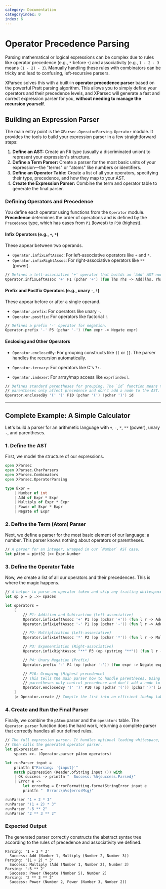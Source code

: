 ```yaml
---
category: Documentation
categoryindex: 0
index: 6
---
```


# Operator Precedence Parsing

Parsing mathematical or logical expressions can be complex due to rules like operator precedence (e.g., `*` before `+`) and associativity (e.g., `1 - 2 - 3` means `(1 - 2) - 3`). Manually handling these rules with combinators can be tricky and lead to confusing, left-recursive parsers.

XParsec solves this with a built-in **operator precedence parser** based on the powerful Pratt parsing algorithm. This allows you to simply define your operators and their precedence levels, and XParsec will generate a fast and correct expression parser for you, **without needing to manage the recursion yourself**.

## Building an Expression Parser

The main entry point is the `XParsec.OperatorParsing.Operator` module. It provides the tools to build your expression parser in a few straightforward steps:

1. **Define an AST:** Create an F# type (usually a discriminated union) to represent your expression's structure.
2. **Define a Term Parser:** Create a parser for the most basic units of your expression—the "terms" or "atoms" like numbers or identifiers.
3. **Define an Operator Table:** Create a list of all your operators, specifying their type, precedence, and how they map to your AST.
4. **Create the Expression Parser:** Combine the term and operator table to generate the final parser.

### Defining Operators and Precedence

You define each operator using functions from the `Operator` module. **Precedence** determines the order of operations and is defined by the `Precedence` type, which has cases from `P1` (lowest) to `P30` (highest).

#### Infix Operators (e.g., `+`, `*`)

These appear between two operands.

* `Operator.infixLeftAssoc`: For left-associative operators like `+` and `*`.
* `Operator.infixRightAssoc`: For right-associative operators like `**` (power).

```fsharp
// Defines a left-associative '+' operator that builds an `Add` AST node.
Operator.infixLeftAssoc '+' P1 (pchar '+') (fun lhs rhs -> Add(lhs, rhs))
```

#### Prefix and Postfix Operators (e.g., unary `-`, `!`)

These appear before or after a single operand.

* `Operator.prefix`: For operators like unary `-`.
* `Operator.postfix`: For operators like factorial `!`.

```fsharp
// Defines a prefix '-' operator for negation.
Operator.prefix '-' P5 (pchar '-') (fun expr -> Negate expr)
```

#### Enclosing and Other Operators

* `Operator.enclosedBy`: For grouping constructs like `()` or `[]`. The parser handles the recursion automatically.

* `Operator.ternary`: For operators like C's `?:`.
* `Operator.indexer`: For array/map access like `expr[index]`.

```fsharp
// Defines standard parentheses for grouping. The `id` function means the
// parentheses only affect precedence and don't add a node to the AST.
Operator.enclosedBy '(' ')' P10 (pchar '(') (pchar ')') id
```

---

## Complete Example: A Simple Calculator

Let's build a parser for an arithmetic language with `+`, `-`, `*`, `**` (power), unary `-`, and parentheses.

### 1. Define the AST

First, we model the structure of our expressions.

```fsharp
open XParsec
open XParsec.CharParsers
open XParsec.Combinators
open XParsec.OperatorParsing

type Expr =
    | Number of int
    | Add of Expr * Expr
    | Multiply of Expr * Expr
    | Power of Expr * Expr
    | Negate of Expr
```

### 2. Define the Term (Atom) Parser

Next, we define a parser for the most basic element of our language: a number. This parser knows nothing about operators or parentheses.

```fsharp
// A parser for an integer, wrapped in our `Number` AST case.
let pAtom = pint32 |>> Expr.Number
```

### 3. Define the Operator Table

Now, we create a list of all our operators and their precedences. This is where the magic happens.

```fsharp
// A helper to parse an operator token and skip any trailing whitespace.
let op p = p .>> spaces

let operators =
    [
        // P1: Addition and Subtraction (Left-associative)
        Operator.infixLeftAssoc '+' P1 (op (pchar '+')) (fun l r -> Add(l, r))
        Operator.infixLeftAssoc '-' P1 (op (pchar '-')) (fun l r -> Add(l, Negate r)) // Subtraction as adding a negation

        // P2: Multiplication (Left-associative)
        Operator.infixLeftAssoc '*' P2 (op (pchar '*')) (fun l r -> Multiply(l, r))

        // P3: Exponentiation (Right-associative)
        Operator.infixRightAssoc "**" P3 (op (pstring "**")) (fun l r -> Power(l, r))

        // P4: Unary Negation (Prefix)
        Operator.prefix '-' P4 (op (pchar '-')) (fun expr -> Negate expr)

        // P10: Grouping (Highest precedence)
        // This tells the main parser how to handle parentheses. Using `id` means the
        // parentheses only control precedence and don't add a node to the AST.
        Operator.enclosedBy '(' ')' P10 (op (pchar '(')) (pchar ')') id
    ]
    |> Operator.create // Compile the list into an efficient lookup table.
```

### 4. Create and Run the Final Parser

Finally, we combine the `pAtom` parser and the `operators` table. The `Operator.parser` function does the hard work, returning a complete parser that correctly handles all our defined rules.

```fsharp
// The full expression parser. It handles optional leading whitespace,
// then calls the generated operator parser.
let pExpression =
    spaces >>. (Operator.parser pAtom operators)

let runParser input =
    printfn $"Parsing: '{input}'"
    match pExpression (Reader.ofString input ()) with
    | Ok success -> printfn "  Success: %A{success.Parsed}"
    | Error e ->
        let errorMsg = ErrorFormatting.formatStringError input e
        printfn "  Error:\n%s{errorMsg}"

runParser "1 + 2 * 3"
runParser "(1 + 2) * 3"
runParser "-5 ** 2"
runParser "2 ** 3 ** 2"
```

### Expected Output

The generated parser correctly constructs the abstract syntax tree according to the rules of precedence and associativity we defined.

```text
Parsing: '1 + 2 * 3'
  Success: Add (Number 1, Multiply (Number 2, Number 3))
Parsing: '(1 + 2) * 3'
  Success: Multiply (Add (Number 1, Number 2), Number 3)
Parsing: '-5 ** 2'
  Success: Power (Negate (Number 5), Number 2)
Parsing: '2 ** 3 ** 2'
  Success: Power (Number 2, Power (Number 3, Number 2))
```
